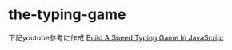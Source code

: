 # the-typing-game

下記youtube参考に作成
[Build A Speed Typing Game In JavaScript](https://www.youtube.com/watch?v=Yw-SYSG-028&index=32&list=PLillGF-RfqbbnEGy3ROiLWk7JMCuSyQtX)
